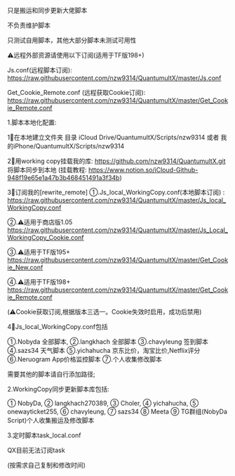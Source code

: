 只是搬运和同步更新大佬脚本

不负责维护脚本

只测试自用脚本，其他大部分脚本未测试可用性

⚠️远程外部资源请使用以下订阅(适用于TF版198+)

Js.conf(远程脚本订阅): https://raw.githubusercontent.com/nzw9314/QuantumultX/master/Js.conf

Get_Cookie_Remote.conf (远程获取Cookie订阅): https://raw.githubusercontent.com/nzw9314/QuantumultX/master/Get_Cookie_Remote.conf

1.脚本本地化配置:

1⃣️在本地建立文件夹 目录 iCloud Drive/QuantumultX/Scripts/nzw9314 或者 我的iPhone/QuantumultX/Scripts/nzw9314

2⃣️用working copy挂载我的库: https://github.com/nzw9314/QuantumultX.git 将脚本同步到本地 (挂载教程: https://www.notion.so/iCloud-Github-948f19e65e1a47b3b468451491a3f34b)

3⃣️订阅我的[rewrite_remote] ①.Js_local_WorkingCopy.conf(本地脚本订阅) : https://raw.githubusercontent.com/nzw9314/QuantumultX/master/Js_local_WorkingCopy.conf

②.⚠️适用于商店版1.05 https://raw.githubusercontent.com/nzw9314/QuantumultX/master/Js_Local_WorkingCopy_Cookie.conf

③.⚠️适用于TF版195+ https://raw.githubusercontent.com/nzw9314/QuantumultX/master/Get_Cookie_New.conf

④.⚠️适用于TF版198+ https://raw.githubusercontent.com/nzw9314/QuantumultX/master/Get_Cookie_Remote.conf

(⚠️Cookie获取订阅,根据版本三选一。Cookie失效时启用，成功后禁用)

4⃣️Js_local_WorkingCopy.conf包括

①.Nobyda 全部脚本, ②.langkhach 全部脚本 ③.chavyleung 签到脚本 ④.sazs34 天气脚本 ⑤.yichahucha 京东比价，淘宝比价,Netflix评分 ⑥.Neruogram App价格监控脚本 ⑦.个人收集修改脚本

需要其他的脚本请自行添加路径;

2.WorkingCopy同步更新脚本库包括:

① NobyDa, ② langkhach270389, ③ Choler, ④ yichahucha, ⑤ onewayticket255, ⑥ chavyleung, ⑦ sazs34 ⑧ Meeta ⑨ TG群组(NobyDa Script)个人收集搬运及修改脚本

3.定时脚本task_local.conf

QX目前无法订阅task

(按需求自己复制和修改时间)
